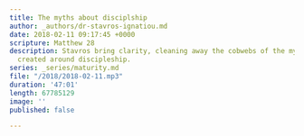 ```yaml
---
title: The myths about disciplship
author: _authors/dr-stavros-ignatiou.md
date: 2018-02-11 09:17:45 +0000
scripture: Matthew 28
description: Stavros bring clarity, cleaning away the cobwebs of the myths we have
  created around discipleship.
series: _series/maturity.md
file: "/2018/2018-02-11.mp3"
duration: '47:01'
length: 67785129
image: ''
published: false

---
```

